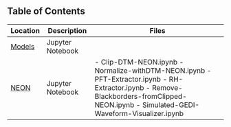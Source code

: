 ## Table of Contents

| Location  | Description | Files |
|-----------|-------------|-------|
| [Models](https://github.com/ashishmtu/NEON-GEDI/tree/Models) | Jupyter Notebook | |
| [NEON](https://github.com/ashishmtu/NEON-GEDI/tree/NEON) | Jupyter Notebook | - Clip-DTM-NEON.ipynb - Normalize-withDTM-NEON.ipynb - PFT-Extractor.ipynb - RH-Extractor.ipynb - Remove-Blackborders-fromClipped-NEON.ipynb - Simulated-GEDI-Waveform-Visualizer.ipynb |
